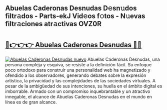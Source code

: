 ## Abuelas Caderonas Desnudas D𝚎sn𝚞dos filtr𝚊dos - Parts-ekJ Vid𝚎os f𝚘tos - N𝚞evas filtr𝚊ciones atr𝚊ctivas OVZ0R

# <h2><a href="http://mb5jes3.tromn.icu/?c=Abuelas+Caderonas+Desnudas">🔗👉👉👉 Abuelas Caderonas Desnudas 🔗🔗</a></h2>

[![Abuelas Caderonas Desnudas nuevo](https://i.imgur.com/pEAQMta.gif)](http://mb5jes3.tromn.icu/?c=Abuelas+Caderonas+Desnudas)
Abuelas Caderonas Desnudas, una persona compleja y esquiva, se resiste a la definición fácil. Su enfoque poco ortodoxo para construir una personalidad web ha magnetizado y ofendido a los observadores, generando debates sobre la expresión artística, la privacidad y las complejidades de las sociedades virtuales. A pesar de la ambigüedad de sus intenciones, su huella en el ámbito digital es imborrable. Armado con un compromiso inquebrantable y un atractivo innegable, el alcance de Abuelas Caderonas Desnudas en el mundo en línea es de gran alcance.
